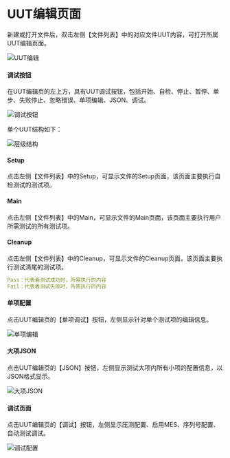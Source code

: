 # UUT编辑页面

​		新建或打开文件后，双击左侧【文件列表】中的对应文件UUT内容，可打开所属UUT编辑页面。

![UUT编辑](E:\gitbook\软件说明\UUT编辑.png)

#### 调试按钮

​		在UUT编辑页的左上方，具有UUT调试按钮，包括开始、自检、停止、暂停、单步、失败停止、忽略错误、单项编辑、JSON、调试。

![调试按钮](E:\gitbook\软件说明\调试按钮.PNG)

单个UUT结构如下：

![层级结构](E:\gitbook\软件说明\层级结构.png)

#### Setup

点击左侧【文件列表】中的Setup，可显示文件的Setup页面，该页面主要执行自检测试的测试项。

#### Main

点击左侧【文件列表】中的Main，可显示文件的Main页面，该页面主要执行用户所需测试的所有测试项。

#### Cleanup

点击左侧【文件列表】中的Cleanup，可显示文件的Cleanup页面，该页面主要执行测试清尾的测试项。

```yaml
Pass：代表着测试成功时，所需执行的内容
Fail：代表着测试失败时，所需执行的内容
```

#### 单项配置

​		点击UUT编辑页的【单项调试】按钮，左侧显示针对单个测试项的编辑信息。

![单项编辑](E:\gitbook\软件说明\单项编辑.PNG)

#### 大项JSON

​		点击UUT编辑页的【JSON】按钮，左侧显示测试大项内所有小项的配置信息，以JSON格式显示。

![大项JSON](E:\gitbook\软件说明\大项JSON.PNG)

#### 调试页面

​	点击UUT编辑页的【调试】按钮，左侧显示压测配置、启用MES、序列号配置、自动测试调试。

![调试配置](E:\gitbook\软件说明\调试配置.PNG)